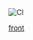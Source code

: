 ![CI](https://github.com/AVS-2307/http-front/actions/workflows/web.yml/badge.svg)

[front](https://avs-2307.github.io/http-front/)
